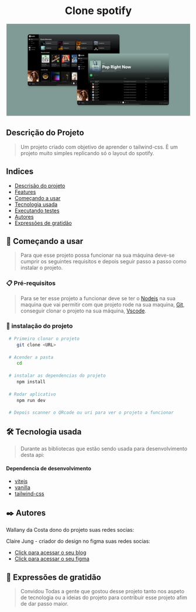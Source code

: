 <h1 align='center'>Clone spotify</h1>

![](/public/Cover.png)

## Descrição do Projeto

> Um projeto criado com objetivo de aprender o tailwind-css. È um projeto muito simples replicando só o layout do spotify.

## Indices

- [Descrisão do projeto](#descrisão-do-projeto)
- [Features](#🔨-features)
- [Começando a usar](#🚀-começando-a-usar)
- [Tecnologia usada](#🛠️-tecnologia-usada)
- [Executando testes](#⚙️-executando-os-testes)
- [Autores](#✒️-autores)
- [Expressões de gratidão](#🎁-expressões-de-gratidão)

## 🚀 Começando a usar

> Para que esse projeto possa funcionar na sua máquina deve-se cumprir os seguintes requisitos
> e depois seguir passo a passo como instalar o projeto.

### 📋 Pré-requisitos

> Para se ter esse projeto a funcionar deve se ter o [Nodejs](https://nodejs.org/pt-br/download) na sua maquina que vai permitir com que projeto rode na sua maquina, [Git](https://git-scm.com/downloads), conseguir clonar o projeto na sua máquina, [Vscode](https://code.visualstudio.com/download).

### 🔧 instalação do projeto

```bash
 # Primeiro clonar o projeto
    git clone <URL>

 # Acender a pasta
    cd

 # instalar as dependencias do projeto
    npm install

 # Rodar aplicativo
    npm run dev

 # Depois scanner o QRcode ou uri para ver o projeto a funcionar
```

## 🛠️ Tecnologia usada

> Durante as bibliotecas que estão sendo usada para desenvolvimento desta api:

#### Dependencia de desenvolvimento

- [vitejs](https://www.prisma.io/)
- [vanilla](#)
- [tailwind-css](#)

## ✒️ Autores

Wallany da Costa dono do projeto suas redes socias:

Claire Jung - criador do design no figma suas redes socias:

- [Click para acessar o seu blog](https://uidesignguides.com)
- [Click para acessar o seu figma](https://uidesignguides.com)

## 🎁 Expressões de gratidão

> Convidou Todas a gente que gostou desse projeto tanto nos aspeto de tecnologia ou a ideias do projeto para contribuir esse
> projeto afim de dar passo maior.
